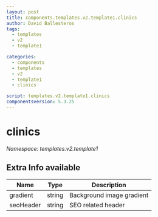 ```yaml
---
layout: post
title: components.templates.v2.template1.clinics
author: David Ballesteros
tags:
  - templates
  - v2
  - template1

categories:
  - components
  - templates
  - v2
  - template1
  - clinics

script: templates.v2.template1.clinics
componentsversion: 5.3.25
---
```

# clinics

*Namespace: templates.v2.template1*

## Extra Info available

| Name | Type | Description |
| --- | --- | --- |
| gradient | string | Background image gradient |
| seoHeader | string | SEO related header |
